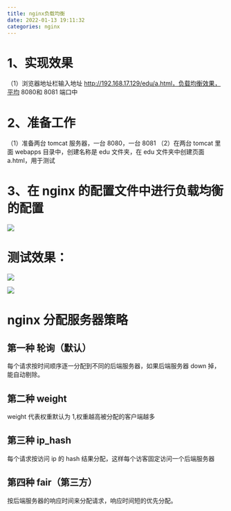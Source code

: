 ```yaml
---
title: nginx负载均衡
date: 2022-01-13 19:11:32
categories: nginx
---
```


# 1、实现效果

（1）浏览器地址栏输入地址 http://192.168.17.129/edu/a.html，负载均衡效果，平均 8080和 8081 端口中

# 2、准备工作

（1）准备两台 tomcat 服务器，一台 8080，一台 8081
（2）在两台 tomcat 里面 webapps 目录中，创建名称是 edu 文件夹，在 edu 文件夹中创建页面 a.html，用于测试

# 3、在 nginx 的配置文件中进行负载均衡的配置

![](https://edu-1395430748.oss-cn-beijing.aliyuncs.com/images/imgs/20220113192825.png)

# 测试效果：

![](https://edu-1395430748.oss-cn-beijing.aliyuncs.com/images/imgs/20220113193003.png)

![](https://edu-1395430748.oss-cn-beijing.aliyuncs.com/images/imgs/20220113193030.png)

# nginx 分配服务器策略

## 第一种 轮询（默认）

每个请求按时间顺序逐一分配到不同的后端服务器，如果后端服务器 down 掉，能自动剔除。

## 第二种 weight

weight 代表权重默认为 1,权重越高被分配的客户端越多

## 第三种 ip_hash

每个请求按访问 ip 的 hash 结果分配，这样每个访客固定访问一个后端服务器

## 第四种 fair（第三方）

按后端服务器的响应时间来分配请求，响应时间短的优先分配。
